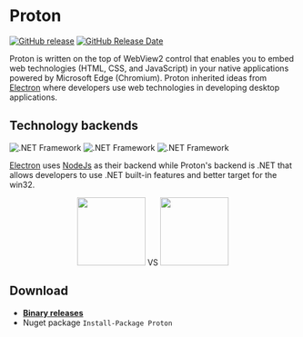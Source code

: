 # Proton

[![GitHub release](https://img.shields.io/github/release/xhighintell/proton/all.svg)](https://github.com/xhighintell/proton/releases)
[![GitHub Release Date](https://img.shields.io/github/release-date/xhighintell/proton.svg)](https://github.com/xhighintell/proton/releases)


Proton is written on the top of WebView2 control that enables you to embed web technologies (HTML, CSS, and JavaScript) in your native applications powered by Microsoft Edge (Chromium). Proton inherited ideas from [Electron](https://www.electronjs.org/) where developers use web technologies in developing desktop applications.

## Technology backends

![.NET Framework](https://img.shields.io/badge/.NET%20Framework->=%204.7.2-brightgreen)
![.NET Framework](https://img.shields.io/badge/.NetCoreApp->=%203.0-brightgreen)
![.NET Framework](https://img.shields.io/badge/Microsoft.Web.WebView2->=%201.0.1020.30-brightgreen)

[Electron](https://www.electronjs.org/) uses [NodeJs](https://nodejs.org) as their backend while Proton's backend is .NET that allows developers to use .NET built-in features and better target for the win32.

<div align="center">
  <img src="https://nodejs.org/static/images/logo.svg" width="120"/> VS <img src="https://avatars.githubusercontent.com/u/9141961?s=200&v=4" width="120"/>
</div>


## Download
* **[Binary releases](https://github.com/xhighintell/proton/releases)**
* Nuget package `Install-Package Proton`


